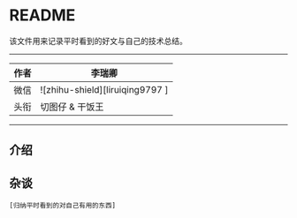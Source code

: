 # README

该文件用来记录平时看到的好文与自己的技术总结。

---

| 作者 | 李瑞卿                          |
| ---- | ------------------------------- |
| 微信 | ![zhihu-shield][liruiqing9797 ] |
| 头衔 | 切图仔 & 干饭王                 |

---

## 介绍

## 杂谈

    [归纳平时看到的对自己有用的东西]
